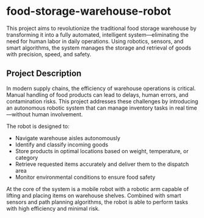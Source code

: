 # food-storage-warehouse-robot

This project aims to revolutionize the traditional food storage warehouse by transforming it into a fully automated, intelligent system—eliminating the need for human labor in daily operations. Using robotics, sensors, and smart algorithms, the system manages the storage and retrieval of goods with precision, speed, and safety.

## Project Description

In modern supply chains, the efficiency of warehouse operations is critical. Manual handling of food products can lead to delays, human errors, and contamination risks. This project addresses these challenges by introducing an autonomous robotic system that can manage inventory tasks in real time—without human involvement.

The robot is designed to:
- Navigate warehouse aisles autonomously
- Identify and classify incoming goods
- Store products in optimal locations based on weight, temperature, or category
- Retrieve requested items accurately and deliver them to the dispatch area
- Monitor environmental conditions to ensure food safety

At the core of the system is a mobile robot with a robotic arm capable of lifting and placing items on warehouse shelves. Combined with smart sensors and path planning algorithms, the robot is able to perform tasks with high efficiency and minimal risk.


